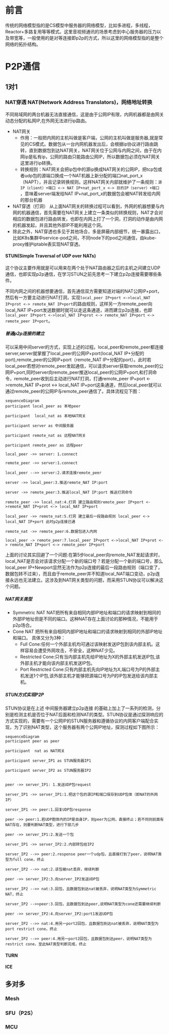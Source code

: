 # 前言
传统的网络模型指的是CS模型中服务器的网络模型，比如多进程，多线程，Reactor+多路复用等等模式。这里音视频通讯的场景考虑到中心服务器的压力以及带宽等，一般使用的是对等连接即p2p的方式，所以这里的网络模型指的是整个网络的拓扑结构。
# P2P通信
## 1对1
### NAT穿透 NAT(Network Address Translators)，网络地址转换
不同局域网的两台机器无法直接通信，这是由于公网IP有限，内网机器都是由网关动态分配的私网IP,在外网无法进行ip路由。
- NAT网关
  * 作用：一般把内网的主机叫做是客户端，公网的主机叫做是服务器,就是常见的CS模式。数据包从一台内网机器发出后，会根据ip协议进行路由跳转，直到数据包到达NAT网关，NAT网关位于公网与内网之间，由于在内网ip是私有ip，公网的路由只能路由公网IP，所以数据包必须在NAT网关这里进行ip转换。
  * 转换规则：NAT网关会把ip包中的源ip换成NAT网关的公网IP，把tcp包或者udp包的源端口换成一个NAT机器上新分配的端口nat_port_x（NAPT），并且记录转换规则。这样NAT网关内部就维护了一条规则：```源IP（client）+端口 <-> NAT IP+nat_port_x <-> 目的IP（server）+端口 ```，意味着server端发给NAT IP+nat_port_x的数据包会被NAT转发给内网的那台机器
- NAT穿透（打洞）
从上面NAT网关的转换过程可以看到，外网的机器想要与内网的机器通信，首先需要在NAT网关上建立一条类似的转换规则，NAT才会对相应的数据包进行路由转发，也即在内网上打了一个洞，打洞的动作是由内网的机器发起，并且其他外部IP不能利用这个洞。
- 除此之外，NAT穿透也多见于其他场合，多是屏蔽内部细节，统一暴露出口，比如K8s集群中service-pod之间，不同node下的pod之间通信，由kube-proxy维护iptable表实现NAT穿透。
#### STUN(Simple Traversal of UDP over NATs)
这个协议主要作用就是可以用来在两个处于NAT路由器之后的主机之间建立UDP通信，也即实现p2p通信，在学习STUN之前先思考一下建立p2p连接需要哪些条件。

不同内网之间的机器想要通信，首先通信双方需要知道对端的NAT公网IP+port，然后有一方要主动进行NAT打洞，实现```local_peer IP+port <->local_NAT IP+prot <-> remote_NAT IP+port```的路由规则，这样另一方remote_peer向local_NAT IP+port发送数据时就可以走这条通道，进而建立p2p连接，也即```local_peer IP+port <->local_NAT IP+prot <-> remote_NAT IP+port <-> remote_peer IP+port```。
##### 普通p2p连接的建立
可以采用中间server的方式，实现上述的过程。local_peer和remote_peer都连接server,server就掌握了local_peer的公网IP+port(local_NAT IP+分配的port),remote_peer的公网IP+port（remote_NAT IP+分配的port）。此时若local_peer若想对remote_peer发起通信，可以请求server获取remote_peer的公网IP+port,同时server向remote_peer推送local_peer的公网IP+port,和打洞命令，remote_peer收到后主动进行NAT打洞，打通remote_peer IP+port <->remote_NAT IP+prot <-> local_NAT IP+port这条通道，然后local_peer就可以通过remote_peer的公网IP与remote_peer通信了。具体流程见下图：
``` mermaid
sequenceDiagram
participant local_peer as 本地peer

participant  local_nat as 本地NAT网关

participant server as 中间服务器

participant remote_nat as 远程NAT网关

participant remote_peer as 远程peer

local_peer ->> server: 1.connect

remote_peer ->> server:1.connect

local_peer -->> server:2.请求连接remote_peer

server ->> local_peer:3.推送remote_NAT IP:port

server ->> remote_peer:3.推送local_NAT IP:port 推送打洞命令

remote_peer ->> local_nat:4.打洞 建立路由规则remote_peer IP+port <->remote_NAT IP+prot <-> local_NAT IP+port

local_peer ->> remote_nat:5.打洞 建立最后一段路由规则 local_peer <-> local_NAT IP+port 此时p2p连接已通

remote_nat ->> remote_peer:6.数据包进入内网

local_peer -> remote_peer:7.local_peer IP+port <->local_NAT IP+prot <-> remote_NAT IP+port <-> remote_peer IP+port
```
上面的讨论其实回避了一个问题:在第5步local_peer向remote_NAT发起请求时，local_NAT是否会对该请求分配一个新的端口号？若是分配一个新的端口号，那么local_peer IP+Newport显然无法作为p2p连接的最后一段路由规则（端口变了，数据包转不过来），而且由于remote_peer并不知道local_NAT端口变动，p2p连接永远也无法建立。这涉及到NAT网关类型的问题，而采用STUN协议可以解决这个问题。
##### NAT网关类型
- Symmetric NAT
NAT把所有来自相同内部IP地址和端口的请求映射到相同的外部IP地址但是不同的端口。这种NAT存在上面讨论的那种情况，不能用于p2p场合。
- Cone NAT 
把所有来自相同内部IP地址和端口的请求映射到相同的外部IP地址和端口。
具体又分为3种：
  * Full Cone:任何一个外部主机均可通过该映射发送IP包到该内部主机。这样容易会遭受外网攻击，不安全，这种NAT少见。
  * Restricted Cone:只有当内部主机先给IP地址为X的外部主机发送IP包,该外部主机才能向该内部主机发送IP包。
  * Port Restricted Cone:只有内部主机先向IP地址为X,端口号为P的外部主机发送1个IP包,该外部主机才能够把源端口号为P的IP包发送给该内部主机。
##### STUN方式实现P2P
STUN协议是在上述 中间服务器建立p2p连接 的基础上加上了一系列的检测，分别是检测主机是否位于NAT后面和检测NAT的类型。STUN协议是通过探测响应的方式实现的，需要有一个公网IP的STUN服务器和遵循协议的内网客户端配合实现，为了识别NAT类型，这个服务器有两个公网IP地址，探测过程如下图所示：
``` mermaid
sequenceDiagram
participant peer as peer

participant  nat as NAT网关

participant server_IP1 as STUN服务器IP1

participant server_IP2 as STUN服务器IP2


peer ->> server_IP1: 1.发送UDP包request

server_IP1 ->> server_IP1:1.把这个包的源IP和端口保存到UDP包体（即NAT的外网IP）

server_IP1 ->> peer:1.回复UDP包response

peer ->> peer:1.若UDP胞体内的IP是自身IP，则peer为公网，直接终止；若不同则前面有NAT存在，则要判断NAT类型，进行下部几步

peer ->> server_IP1:2.发送一个包

server_IP1 ->> server_IP2:2.内部转包给IP2

server_IP2 -->> peer:2.response peer一个udp包，且直接打到了peer，说明NAT类型为full cone，终止

server_IP2 -->> nat:2.该包被nat丢弃，继续判断

peer ->> server_IP2:3.向server_IP2发送UDP包

server_IP2 -->> nat:3.回包，且数据包到达nat被丢弃，说明NAT类型为Symmetric NAT，终止

server_IP2 -->>peer:3.回包，且数据包到达peer,说明NAT类型为cone还需要继续判断

peer ->> server_IP2:4.向server_IP2:port1发送UDP包

server_IP2 -->> nat:4.用另一port2回包，且数据包到达nat被丢弃，说明NAT类型为port restrict cone，终止

server_IP2 -->> peer:4.用另一port2回包，且数据包到达peer，说明NAT类型为restrict cone，至此NAT类型判断完成，终止
```
#### TURN
#### ICE
## 多对多
### Mesh
### SFU（P2S）
### MCU